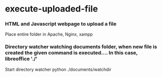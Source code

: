 # execute-uploaded-file


### HTML and Javascript webpage to upload a file ###
Place entire folder in Apache, Nginx, xampp

### Directory watcher watching documents folder, when new file is created the given command is executed.... In this case, libreoffice './<uploaded file>' ###
Start directory watcher python ./documents/watchdir
